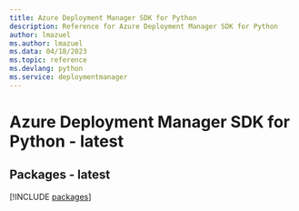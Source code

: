 ```yaml
---
title: Azure Deployment Manager SDK for Python
description: Reference for Azure Deployment Manager SDK for Python
author: lmazuel
ms.author: lmazuel
ms.data: 04/18/2023
ms.topic: reference
ms.devlang: python
ms.service: deploymentmanager
---
```

# Azure Deployment Manager SDK for Python - latest
## Packages - latest
[!INCLUDE [packages](deployment-manager-index.md)]